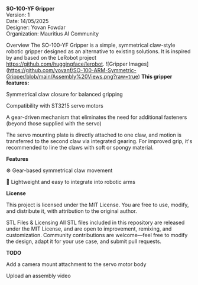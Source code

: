 **SO-100-YF Gripper**  
Version: 1  
Date: 14/05/2025  
Designer: Yovan Fowdar  
Organization: Mauritius AI Community  

Overview The SO-100-YF Gripper is a simple, symmetrical claw-style robotic gripper designed as an alternative to existing solutions. It is inspired by and based on the LeRobot project https://github.com/huggingface/lerobot.
  ![Gripper Images] (https://github.com/yovanf/SO-100-ARM-Symmetric-Gripper/blob/main/Assembly%20Views.png?raw=true)
**This gripper features:**

Symmetrical claw closure for balanced gripping

Compatibility with ST3215 servo motors

A gear-driven mechanism that eliminates the need for additional fasteners (beyond those supplied with the servo)

The servo mounting plate is directly attached to one claw, and motion is transferred to the second claw via integrated gearing. For improved grip, it's recommended to line the claws with soft or spongy material.

**Features**

⚙️ Gear-based symmetrical claw movement

🧩 Lightweight and easy to integrate into robotic arms

**License**

This project is licensed under the MIT License. You are free to use, modify, and distribute it, with attribution to the original author.

STL Files & Licensing All STL files included in this repository are released under the MIT License, and are open to improvement, remixing, and customization. Community contributions are welcome—feel free to modify the design, adapt it for your use case, and submit pull requests.

**TODO**

Add a camera mount attachment to the servo motor body

Upload an assembly video


